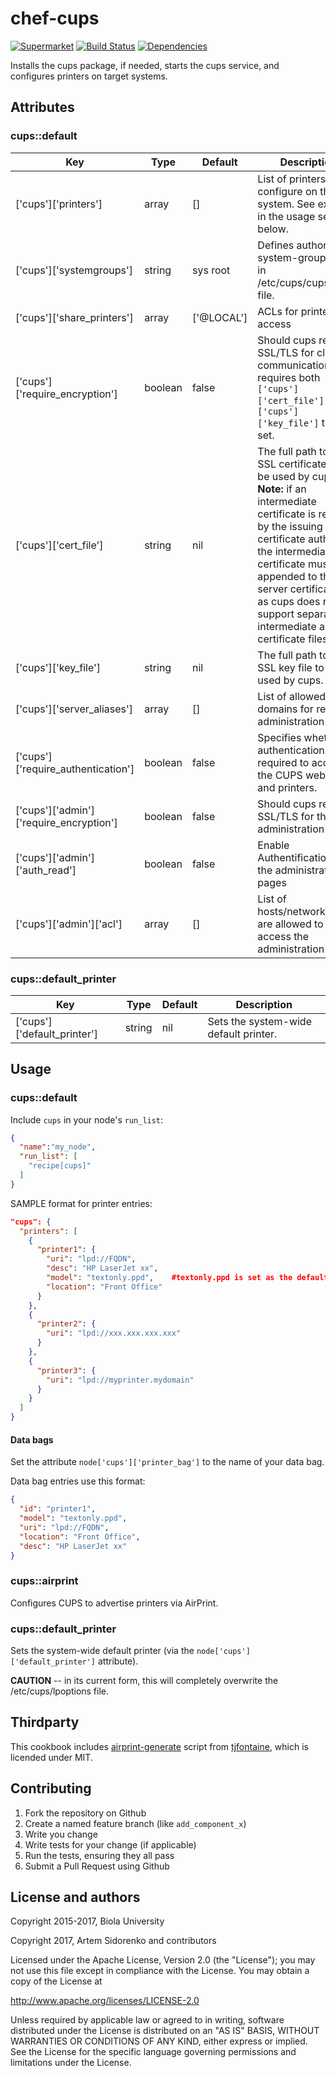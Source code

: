chef-cups
=========

[![Supermarket](http://img.shields.io/cookbook/v/cups.svg)][1]
[![Build Status](https://travis-ci.org/artem-sidorenko/chef-cups.svg?branch=master)][2]
[![Dependencies](http://img.shields.io/gemnasium/artem-sidorenko/chef-cups.svg)][4]

Installs the cups package, if needed, starts the cups service, and configures printers on target systems.

Attributes
----------

### cups::default

| Key                                | Type    | Default     | Description                                |
| ---------------------------------- | ------- | ----------- | ------------------------------------------ |
| ['cups']['printers']               | array   | []          | List of printers to configure on the system. See example in the usage section below. |
| ['cups']['systemgroups']           | string  | sys root    | Defines authorized system-group users in /etc/cups/cupsd.conf file. |
| ['cups']['share_printers']         | array   | ['@LOCAL']  | ACLs for printer access                    |
| ['cups']['require_encryption']     | boolean | false       | Should cups require SSL/TLS for client communication?  This requires both `['cups']['cert_file']` and `['cups']['key_file']` to be set. |
| ['cups']['cert_file']              | string  | nil         | The full path to the SSL certificate file to be used by cups. **Note:** if an intermediate certificate is required by the issuing certificate authority, the intermediate certificate must be appended to the server certificate file as cups does not support separate intermediate and certificate files. |
| ['cups']['key_file']               | string  | nil         | The full path to the SSL key file to be used by cups. |
| ['cups']['server_aliases']         | array   | []          | List of allowed domains for remote administration |
| ['cups']['require_authentication'] | boolean | false       | Specifies whether authentication is required to access the CUPS website and printers. |
| ['cups']['admin']['require_encryption'] | boolean | false  | Should cups require SSL/TLS for the administration pages |
| ['cups']['admin']['auth_read']     | boolean | false       | Enable Authentification for the administration pages |
| ['cups']['admin']['acl']           | array   | []          | List of hosts/networks that are allowed to access the administration pages |

### cups::default_printer

| Key                                | Type    | Default     | Description                                |
| ---------------------------------- | ------- | ----------- | ------------------------------------------ |
| ['cups']['default_printer']        | string  | nil         | Sets the system-wide default printer.      |

Usage
-----

### cups::default

Include `cups` in your node's `run_list`:

```json
{
  "name":"my_node",
  "run_list": [
    "recipe[cups]"
  ]
}
```

SAMPLE format for printer entries:

```json
"cups": {
  "printers": [
    {
      "printer1": {
        "uri": "lpd://FQDN",
        "desc": "HP LaserJet xx",
        "model": "textonly.ppd",    #textonly.ppd is set as the default by the recipe.
        "location": "Front Office"
      }
    },
    {
      "printer2": {
        "uri": "lpd://xxx.xxx.xxx.xxx"
      }
    },
    {
      "printer3": {
        "uri": "lpd://myprinter.mydomain"
      }
    }
  ]
}
```

#### Data bags

Set the attribute `node['cups']['printer_bag']` to the name of your data bag.

Data bag entries use this format:

```json
{
  "id": "printer1",
  "model": "textonly.ppd",
  "uri": "lpd://FQDN",
  "location": "Front Office",
  "desc": "HP LaserJet xx"
}
```

### cups::airprint

Configures CUPS to advertise printers via AirPrint.

### cups::default_printer

Sets the system-wide default printer (via the `node['cups']['default_printer']` attribute).

**CAUTION** -- in its current form, this will completely overwrite the /etc/cups/lpoptions file.

Thirdparty
----------

This cookbook includes [airprint-generate](https://github.com/tjfontaine/airprint-generate/blob/master/airprint-generate.py) script from [tjfontaine](https://github.com/tjfontaine), which is licended under MIT.

Contributing
------------

1. Fork the repository on Github
2. Create a named feature branch (like `add_component_x`)
3. Write you change
4. Write tests for your change (if applicable)
5. Run the tests, ensuring they all pass
6. Submit a Pull Request using Github

License and authors
-------------------

 Copyright 2015-2017, Biola University

 Copyright 2017, Artem Sidorenko and contributors

 Licensed under the Apache License, Version 2.0 (the "License");
 you may not use this file except in compliance with the License.
 You may obtain a copy of the License at

 http://www.apache.org/licenses/LICENSE-2.0

 Unless required by applicable law or agreed to in writing, software
 distributed under the License is distributed on an "AS IS" BASIS,
 WITHOUT WARRANTIES OR CONDITIONS OF ANY KIND, either express or implied.
 See the License for the specific language governing permissions and
 limitations under the License.

[1]: https://supermarket.getchef.com/cookbooks/cups
[2]: https://travis-ci.org/artem-sidorenko/chef-cups
[4]: https://gemnasium.com/artem-sidorenko/chef-cups
